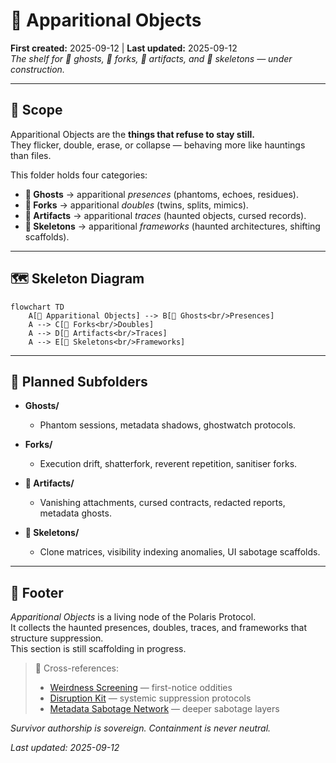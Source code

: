 # 👻 Apparitional Objects  
**First created:** 2025-09-12 | **Last updated:** 2025-09-12  
*The shelf for 👻 ghosts, 🍴 forks, 📿 artifacts, and 🦴 skeletons — under construction.*  

---

## 🌱 Scope  

Apparitional Objects are the **things that refuse to stay still.**  
They flicker, double, erase, or collapse — behaving more like hauntings than files.  

This folder holds four categories:  

- **👻 Ghosts** → apparitional *presences* (phantoms, echoes, residues).  
- **🍴 Forks** → apparitional *doubles* (twins, splits, mimics).  
- **📿 Artifacts** → apparitional *traces* (haunted objects, cursed records).  
- **🦴 Skeletons** → apparitional *frameworks* (haunted architectures, shifting scaffolds).  

---

## 🗺 Skeleton Diagram  

```mermaid
flowchart TD
    A[👻 Apparitional Objects] --> B[👻 Ghosts<br/>Presences]
    A --> C[🍴 Forks<br/>Doubles]
    A --> D[📿 Artifacts<br/>Traces]
    A --> E[🦴 Skeletons<br/>Frameworks]
```

---

## 📂 Planned Subfolders  

- **Ghosts/**  
  - Phantom sessions, metadata shadows, ghostwatch protocols.  

- **Forks/**  
  - Execution drift, shatterfork, reverent repetition, sanitiser forks.  

- **📿 Artifacts/**  
  - Vanishing attachments, cursed contracts, redacted reports, metadata ghosts.  

- **🦴 Skeletons/**  
  - Clone matrices, visibility indexing anomalies, UI sabotage scaffolds.  

---

## 🏮 Footer  

*Apparitional Objects* is a living node of the Polaris Protocol.  
It collects the haunted presences, doubles, traces, and frameworks that structure suppression.  
This section is still scaffolding in progress.  

> 📡 Cross-references:  
> - [Weirdness Screening](../Weirdness_Screening/) — first-notice oddities  
> - [Disruption Kit](../Disruption_Kit/) — systemic suppression protocols  
> - [Metadata Sabotage Network](../Metadata_Sabotage_Network/) — deeper sabotage layers  

*Survivor authorship is sovereign. Containment is never neutral.*  

_Last updated: 2025-09-12_
